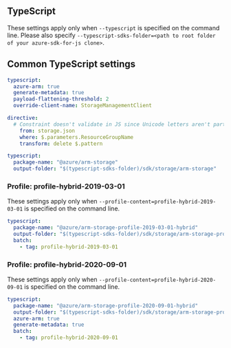 ## TypeScript

These settings apply only when `--typescript` is specified on the command line.
Please also specify `--typescript-sdks-folder=<path to root folder of your azure-sdk-for-js clone>`.

## Common TypeScript settings

``` yaml $(typescript)
typescript:
  azure-arm: true
  generate-metadata: true
  payload-flattening-threshold: 2
  override-client-name: StorageManagementClient

directive:
  # Constraint doesn't validate in JS since Unicode letters aren't part of \w
    from: storage.json
    where: $.parameters.ResourceGroupName
    transform: delete $.pattern
```

``` yaml $(typescript) && !$(profile-content)
typescript:
  package-name: "@azure/arm-storage"
  output-folder: "$(typescript-sdks-folder)/sdk/storage/arm-storage"
```

### Profile: profile-hybrid-2019-03-01

These settings apply only when `--profile-content=profile-hybrid-2019-03-01` is specified on the command line.

``` yaml $(profile-content)=='profile-hybrid-2019-03-01'
typescript:
  package-name: "@azure/arm-storage-profile-2019-03-01-hybrid"
  output-folder: "$(typescript-sdks-folder)/sdk/storage/arm-storage-profile-2019-03-01-hybrid"
  batch:
    - tag: profile-hybrid-2019-03-01
```

### Profile: profile-hybrid-2020-09-01

These settings apply only when `--profile-content=profile-hybrid-2020-09-01` is specified on the command line.

``` yaml $(profile-content)=='profile-hybrid-2020-09-01'
typescript:
  package-name: "@azure/arm-storage-profile-2020-09-01-hybrid"
  output-folder: "$(typescript-sdks-folder)/sdk/storage/arm-storage-profile-2020-09-01-hybrid"
  azure-arm: true
  generate-metadata: true
  batch:
    - tag: profile-hybrid-2020-09-01
```
